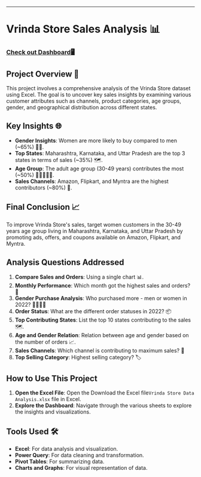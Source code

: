 
---

# Vrinda Store Sales Analysis 📊

### [Check out Dashboard🖥️](https://www.linkedin.com/feed/update/urn:li:activity:7241818968867418113/)

## Project Overview 🚀
This project involves a comprehensive analysis of the Vrinda Store dataset using Excel. The goal is to uncover key sales insights by examining various customer attributes such as channels, product categories, age groups, gender, and geographical distribution across different states.

## Key Insights 🌐
- **Gender Insights**: Women are more likely to buy compared to men (~65%) 👩🏻.
- **Top States**: Maharashtra, Karnataka, and Uttar Pradesh are the top 3 states in terms of sales (~35%) 🗺️.
- **Age Group**: The adult age group (30-49 years) contributes the most (~50%) 🧔🏻‍♀️👵🏻.
- **Sales Channels**: Amazon, Flipkart, and Myntra are the highest contributors (~80%) 🛒.

## Final Conclusion 📈
To improve Vrinda Store's sales, target women customers in the 30-49 years age group living in Maharashtra, Karnataka, and Uttar Pradesh by promoting ads, offers, and coupons available on Amazon, Flipkart, and Myntra.

## Analysis Questions Addressed
1. **Compare Sales and Orders**: Using a single chart 📊.
2. **Monthly Performance**: Which month got the highest sales and orders? 📅
3. **Gender Purchase Analysis**: Who purchased more - men or women in 2022? 👨🏻👩🏻
4. **Order Status**: What are the different order statuses in 2022? 📦
5. **Top Contributing States**: List the top 10 states contributing to the sales 🗺️.
6. **Age and Gender Relation**: Relation between age and gender based on the number of orders 📈.
7. **Sales Channels**: Which channel is contributing to maximum sales? 🛒
8. **Top Selling Category**: Highest selling category? 🏷️

## How to Use This Project
1. **Open the Excel File**: Open the Download the Excel file`Vrinda Store Data Analysis.xlsx` file in Excel.
2. **Explore the Dashboard**: Navigate through the various sheets to explore the insights and visualizations.

## Tools Used 🛠️
- **Excel**: For data analysis and visualization.
- **Power Query**: For data cleaning and transformation.
- **Pivot Tables**: For summarizing data.
- **Charts and Graphs**: For visual representation of data.
